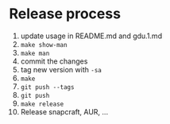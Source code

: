 # Release process

1. update usage in README.md and gdu.1.md
1. `make show-man`
1. `make man`
1. commit the changes
1. tag new version with `-sa`
1. `make`
1. `git push --tags`
1. `git push`
1. `make release`
1. Release snapcraft, AUR, ...
